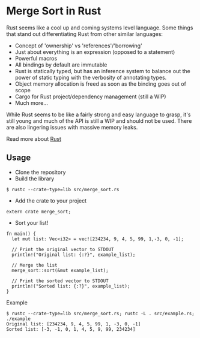 # Merge Sort in Rust

Rust seems like a cool up and coming systems level language. Some things that stand out differentiating Rust from other similar languages:

* Concept of 'ownership' vs 'references'/'borrowing'
* Just about everything is an expression (opposed to a statement)
* Powerful macros
* All bindings by default are immutable
* Rust is statically typed, but has an inference system to balance out the power of static typing with the verbosity of annotating types.
* Object memory allocation is freed as soon as the binding goes out of scope
* Cargo for Rust project/dependency management (still a WIP)
* Much more...

While Rust seems to be like a fairly strong and easy language to grasp, it's still young and much of the API is still a WIP and should not be used. There are also lingering issues with massive memory leaks.

Read more about [Rust](https://doc.rust-lang.org)
## Usage

* Clone the repository
* Build the library

```shell
$ rustc --crate-type=lib src/merge_sort.rs
```

* Add the crate to your project

```
extern crate merge_sort;
```

* Sort your list!

```
fn main() {
  let mut list: Vec<i32> = vec![234234, 9, 4, 5, 99, 1,-3, 0, -1];
  
  // Print the original vector to STDOUT
  println!("Original list: {:?}", example_list);

  // Merge the list
  merge_sort::sort(&mut example_list);

  // Print the sorted vector to STDOUT
  println!("Sorted list: {:?}", example_list);
}
``` 

Example

```shell
$ rustc --crate-type=lib src/merge_sort.rs; rustc -L . src/example.rs; ./example
Original list: [234234, 9, 4, 5, 99, 1, -3, 0, -1]
Sorted list: [-3, -1, 0, 1, 4, 5, 9, 99, 234234]
```
